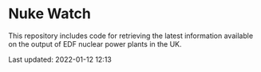 # Nuke Watch

This repository includes code for retrieving the latest information available on the output of EDF nuclear power plants in the UK.

Last updated: 2022-01-12 12:13